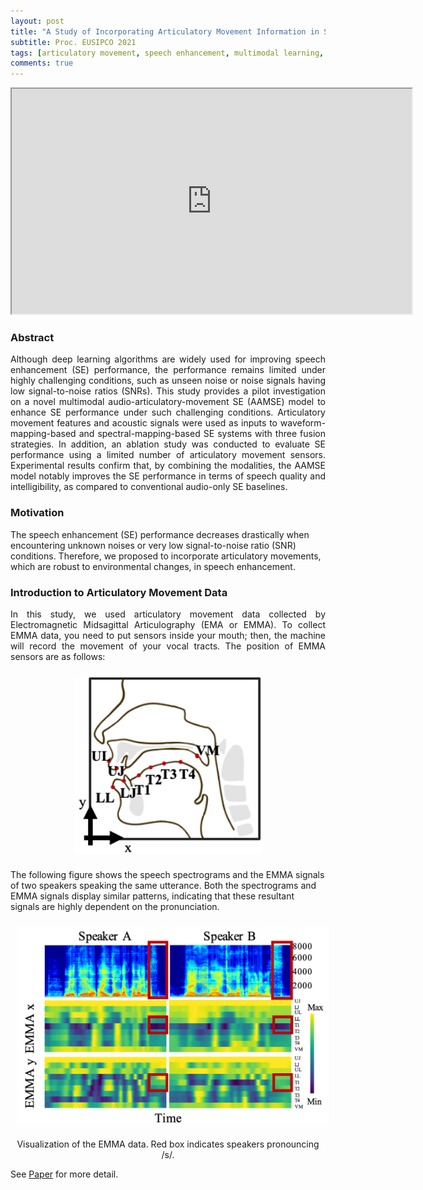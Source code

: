 ```yaml
---
layout: post
title: "A Study of Incorporating Articulatory Movement Information in Speech Enhancement"
subtitle: Proc. EUSIPCO 2021
tags: [articulatory movement, speech enhancement, multimodal learning, neural network]
comments: true
---
```

<p align="center">
<iframe width="640" height="360" src="https://www.youtube.com/embed/pnsaK3djC78"> </iframe>
</p>

### Abstract
<div style="text-align: justify"> 
Although deep learning algorithms are widely used for improving speech enhancement (SE) performance, the performance remains limited under highly challenging conditions, such as unseen noise or noise signals having low signal-to-noise ratios (SNRs). This study provides a pilot investigation on a novel multimodal audio-articulatory-movement SE (AAMSE) model to enhance SE performance under such challenging conditions. Articulatory movement features and acoustic signals were used as inputs to waveform-mapping-based and spectral-mapping-based SE systems with three fusion strategies. In addition, an ablation study was conducted to evaluate SE performance using a limited number of articulatory movement sensors. Experimental results confirm that, by combining the modalities, the AAMSE model notably improves the SE performance in terms of speech quality and intelligibility, as compared to conventional audio-only SE baselines.
</div>

### Motivation
The speech enhancement (SE) performance decreases drastically when encountering unknown noises or very low signal-to-noise ratio (SNR) conditions. Therefore, we proposed to incorporate articulatory movements, which are robust to environmental changes, in speech enhancement.

### Introduction to Articulatory Movement Data
<div style="text-align: justify"> 
In this study, we used articulatory movement data collected by Electromagnetic Midsagittal Articulography (EMA or EMMA).
To collect EMMA data, you need to put sensors inside your mouth; then, the machine will record the movement of your vocal tracts. The position of EMMA sensors are as follows:
</div>
<p align="center">
<img src="/assets/img/2021-11-04-AAMES_img/EMA_position.png" align="center" width="300px" style="vertical-align:middle;margin:10px 10px 10px 10px" />
</p>
The following figure shows the speech spectrograms and the EMMA signals of two speakers speaking the same utterance. Both the spectrograms and EMMA signals display similar patterns, indicating that these resultant signals are highly dependent on the pronunciation.
<p align="center">
<img src="/assets/img/2021-11-04-AAMES_img/EMA_visualized.png" align="center" width="500px" style="vertical-align:middle;margin:10px 10px 10px 10px" />
</p>
<div style="text-align: center"> 
Visualization of the EMMA data. Red box indicates speakers pronouncing /s/.
</div>


See <a href="https://arxiv.org/abs/2011.01691">Paper</a> for more detail.
